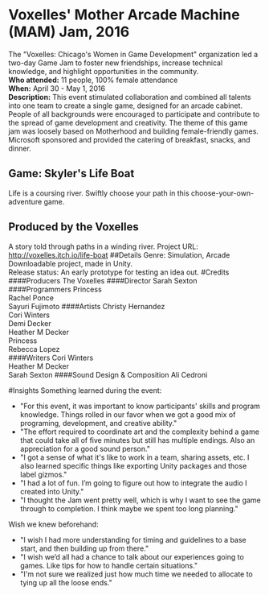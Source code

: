 # Voxelles' Mother Arcade Machine (MAM) Jam, 2016
The "Voxelles: Chicago's Women in Game Development" organization
led a two-day Game Jam to foster new friendships, 
increase technical knowledge, and highlight opportunities in the community. <br>
**Who attended:** 11 people, 100% female attendance <br>
**When:** April 30 - May 1, 2016 <br>
**Description:** This event stimulated collaboration and combined
all talents into one team to create a single game, designed for an 
arcade cabinet. People of all backgrounds were encouraged to participate 
and contribute to the spread of game development and creativity. 
The theme of this game jam was loosely based on Motherhood and building 
female-friendly games. Microsoft sponsored and provided the catering of 
breakfast, snacks, and dinner.
## Game: Skyler's Life Boat
Life is a coursing river. Swiftly choose your path in this choose-your-own-adventure game.
## Produced by the Voxelles 
A story told through paths in a winding river.
Project URL: http://voxelles.itch.io/life-boat
##Details 
Genre: Simulation, Arcade <br>
Downloadable project, made in Unity. <br>
Release status: An early prototype for testing an idea out.
#Credits
####Producers 
The Voxelles
####Director 
Sarah Sexton
####Programmers 
Princess <br>
Rachel Ponce <br>
Sayuri Fujimoto
####Artists
Christy Hernandez <br>
Cori Winters <br>
Demi Decker <br>
Heather M Decker <br> 
Princess <br> 
Rebecca Lopez <br> 
####Writers 
Cori Winters <br> 
Heather M Decker <br> 
Sarah Sexton
####Sound Design & Composition
Ali Cedroni 

#Insights 
Something learned during the event: 
* "For this event, it was important to know participants'
 skills and program knowledge. Things rolled in our favor 
 when we got a good mix of programing, development, and 
 creative ability."
* "The effort required to coordinate art and the 
complexity behind a game that could take all of five minutes 
but still has multiple endings. Also an appreciation for 
a good sound person."
* "I got a sense of what it's like to work in a team, sharing
 assets, etc. I also learned specific things like exporting
  Unity packages and those label gizmos."
* "I had a lot of fun. I’m going to figure out how to integrate
 the audio I created into Unity."
* "I thought the Jam went pretty well, which is why I want to see 
the game through to completion. I think maybe we spent too long planning."
 

Wish we knew beforehand: 
* "I wish I had more understanding for timing and guidelines 
 to a base start, and then building up from there."
* "I wish we’d all had a chance to talk about our 
 experiences going to games. Like tips for how to handle certain situations."
* "I'm not sure we realized just how much time we needed to allocate to tying up all the loose ends."
 

